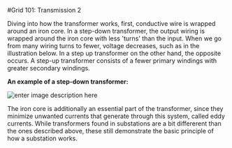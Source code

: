 #Grid 101: Transmission 2

Diving into how the transformer works, first, conductive wire is wrapped around an iron core. In a step-down transformer, the output wiring is wrapped around the iron core with less 'turns' than the input. When we go from many wiring turns to fewer, voltage decreases, such as in the illustration below. In a step up transformer on the other hand, the opposite occurs. A step-up transformer consists of a fewer primary windings with greater secondary windings. 

**An example of a step-down transformer:**

![enter image description here](https://www.achrnews.com/ext/resources/2016/11-2016/11-21-16/FS-Btu-Buddy-164-Fig-1.jpg?t=1479314488&width=900)

The iron core is additionally an essential part of the transformer, since they minimize unwanted currents that generate through this system, called eddy currents. 
While transformers found in substations are a bit differerent than the ones described above, these still demonstrate the basic principle of how a substation works. 
